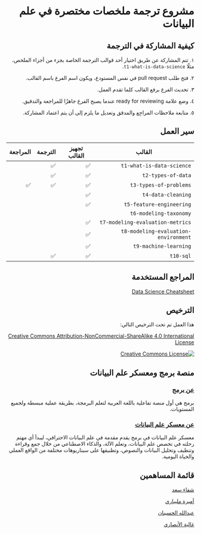 <span dir="rtl" align="right">

# مشروع ترجمة ملخصات مختصرة في علم البيانات

</span>


<span dir="rtl" align="right">

## كيفية المشاركة في الترجمة
١. تتم المشاركة عن طريق اختيار أحد قوالب الترجمة الخاصة بجزء من أجزاء الملخص، مثلًا `t1-what-is-data-science`.

٢. فتح طلب pull request في نفس المستودع، ويكون اسم الفرع باسم القالب.

٣. تحديث الفرع برفع القالب كلما تقدم العمل.

٤. وضع علامة ready for reviewing عندما يصبح الفرع جاهزًا للمراجعة والتدقيق.

٥. متابعة ملاحظات المراجِع والمدقق وتعديل ما يلزم إلى أن يتم اعتماد المشاركة.


</span>

<span dir="rtl" align="right">

## سير العمل

| القالب | تجهيز القالب | الترجمة | المراجعة |
| --- | --- | --- | --- |
| `t1-what-is-data-science` | ✅| ✅ |  |
| `t2-types-of-data` | ✅| ✅|  |
| `t3-types-of-problems` | ✅| ✅| ✅|
| `t4-data-cleaning` | ✅|  |  |
| `t5-feature-engineering` | ✅|  |  |
| `t6-modeling-taxonomy` | |  |  |
| `t7-modeling-evaluation-metrics` | ✅|  |  |
| `t8-modeling-evaluation-environment` | ✅|  |  |
| `t9-machine-learning` | ✅|  |  |
| `t10-sql` | ✅| ✅ |  |

</span>


<span dir="rtl" align="right">

## المراجع المستخدمة

<a href="https://github.com/ml874/Data-Science-Cheatsheet">Data Science Cheatsheet</a>

</span>

</span>


<span dir="rtl" align="right">

## الترخيص
هذا العمل تم تحت الترخيص التالي:

<a rel="license" href="http://creativecommons.org/licenses/by-nc-sa/4.0/">Creative Commons Attribution-NonCommercial-ShareAlike 4.0 International License</a>
<a rel="license" href="http://creativecommons.org/licenses/by-nc-sa/4.0/">

<img alt="Creative Commons License" style="border-width:0" src="https://i.creativecommons.org/l/by-nc-sa/4.0/88x31.png" /></a><br/>

</span>


<span dir="rtl" align="right">

## منصة برمج ومعسكر علم البيانات

### <a href="https://www.barmej.com">عن برمج</a>

برمج هي أول منصة تفاعلية باللغة العربية لتعلم البرمجة، بطريقة عملية مبسطة ولجميع المستويات.

### <a href="https://www.barmej.com/degree/data-science">عن معسكر علم البيانات</a>
معسكر علم البيانات في برمج يقدم مقدمة في علم البيانات الاحترافي، ليبدأ أي مهتم رحلته في تخصص علم البيانات، وتعلم الآلة، والذكاء الاصطناعي من خلال جمع وقراءة وتنظيف وتحليل البيانات والنصوص، وتطبيقها على سيناريوهات مختلفة من الواقع العملي والحياة اليومية.

</span>

<span dir="rtl" align="right">

## قائمة المساهمين

[شفاء سعد](https://github.com/shefaas)

[أميرة مليباري](https://github.com/AmeeraMilibari)

[عبدالله الحسينان](https://github.com/AbdullahAlh)

[غالية الأنصاري](https://github.com/GhalyahFA)
</span>

